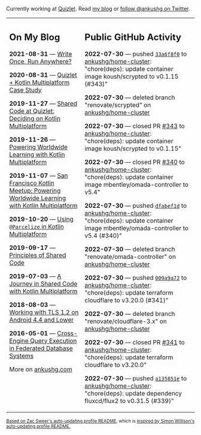 Currently working at [Quizlet](https://quizlet.com/). Read [my blog](https://ankushg.com/) or [follow @ankushg on Twitter](https://twitter.com/ankushg).

<table><tr><td valign="top" width="40%">

## On My Blog
<!-- blog starts -->
**2021-08-31** — [Write Once, Run Anywhere?](https://ankushg.com/posts/write-once-run-anywhere-increment/)

**2020-08-31** — [Quizlet + Kotlin Multiplatform Case Study](https://ankushg.com/posts/quizlet-kotlin-multiplatform-case-study/)

**2019-11-27** — [Shared Code at Quizlet: Deciding on Kotlin Multiplatform](https://ankushg.com/posts/shared-code-kotlin-multiplatform/)

**2019-11-26** — [Powering Worldwide Learning with Kotlin Multiplatform](https://ankushg.com/speaking/droidcon-sf-2019)

**2019-11-07** — [San Francisco Kotlin Meetup: Powering Worldwide Learning with Kotlin Multiplatform](https://ankushg.com/speaking/sf-kotlin-meetup-2019)

**2019-10-20** — [Using `@Parcelize` in Kotlin Multiplatform](https://ankushg.com/posts/multiplatform-parcelize/)

**2019-09-17** — [Principles of Shared Code](https://ankushg.com/speaking/denver-startup-week-2019)

**2019-07-03** — [A Journey in Shared Code with Kotlin Multiplatform](https://ankushg.com/speaking/droidcon-berlin-2019)

**2018-08-03** — [Working with TLS 1.2 on Android 4.4 and Lower](https://ankushg.com/posts/tls-1.2-on-android/)

**2016-05-01** — [Cross-Engine Query Execution in Federated Database Systems](https://ankushg.com/projects/thesis)
<!-- blog ends -->
More on [ankushg.com](https://ankushg.com/)
</td><td valign="top" width="60%">

## Public GitHub Activity
<!-- githubActivity starts -->
**2022-07-30** — pushed [`33a6f8f0`](https://github.com/ankushg/home-cluster/commit/33a6f8f03a11fbe0ae68d11fe0bffad178b5d89e) to [ankushg/home-cluster](https://api.github.com/repos/ankushg/home-cluster): "chore(deps): update container image koush/scrypted to v0.1.15 (#343)"

**2022-07-30** — deleted branch "renovate/scrypted" on [ankushg/home-cluster](https://api.github.com/repos/ankushg/home-cluster)

**2022-07-30** — closed PR [#343](https://github.com/ankushg/home-cluster/pull/343) to [ankushg/home-cluster](https://api.github.com/repos/ankushg/home-cluster): "chore(deps): update container image koush/scrypted to v0.1.15"

**2022-07-30** — closed PR [#340](https://github.com/ankushg/home-cluster/pull/340) to [ankushg/home-cluster](https://api.github.com/repos/ankushg/home-cluster): "chore(deps): update container image mbentley/omada-controller to v5.4"

**2022-07-30** — pushed [`dfabef1d`](https://github.com/ankushg/home-cluster/commit/dfabef1d5f49c5d07329cab9e4d96fed0719b1aa) to [ankushg/home-cluster](https://api.github.com/repos/ankushg/home-cluster): "chore(deps): update container image mbentley/omada-controller to v5.4 (#340)"

**2022-07-30** — deleted branch "renovate/omada-controller" on [ankushg/home-cluster](https://api.github.com/repos/ankushg/home-cluster)

**2022-07-30** — pushed [`009a9a72`](https://github.com/ankushg/home-cluster/commit/009a9a72bcd6d18860a2df870625dbf659bef475) to [ankushg/home-cluster](https://api.github.com/repos/ankushg/home-cluster): "chore(deps): update terraform cloudflare to v3.20.0 (#341)"

**2022-07-30** — deleted branch "renovate/cloudflare-3.x" on [ankushg/home-cluster](https://api.github.com/repos/ankushg/home-cluster)

**2022-07-30** — closed PR [#341](https://github.com/ankushg/home-cluster/pull/341) to [ankushg/home-cluster](https://api.github.com/repos/ankushg/home-cluster): "chore(deps): update terraform cloudflare to v3.20.0"

**2022-07-30** — pushed [`a135851e`](https://github.com/ankushg/home-cluster/commit/a135851e7bfd6a7e3243838e4524a0cb9ada2228) to [ankushg/home-cluster](https://api.github.com/repos/ankushg/home-cluster): "chore(deps): update dependency fluxcd/flux2 to v0.31.5 (#339)"
<!-- githubActivity ends -->
</td></tr></table>

<sub><a href="https://github.com/ZacSweers/ZacSweers">Based on Zac Sweer's auto-updating profile README</a>, which is <a href="https://simonwillison.net/2020/Jul/10/self-updating-profile-readme/">inspired by Simon Willison's auto-updating profile README.</a></sub>